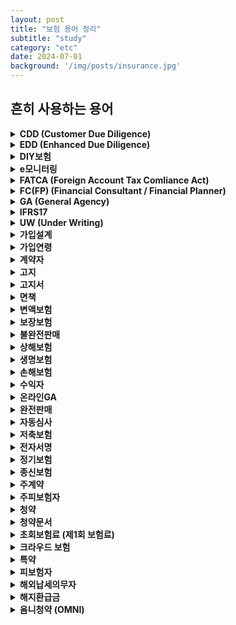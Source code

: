 ```yaml
---
layout: post
title: "보험 용어 정리"
subtitle: "study"
category: "etc"
date: 2024-07-01
background: '/img/posts/insurance.jpg'
---
```


## 흔히 사용하는 용어

<details>
<summary style="font-weight: bold;">CDD (Customer Due Diligence)</summary>
    <span style="color: #ca0303;">고객확인제도</span>로 금융기관이 고객과 거래시 고객의 성명과 실지명의 이외의 주소, 연락처 등을 추가로 확인하고, 자금세탁행위 등의 우려가 있는 경우 실제 당사자 여부 및 금융거래 목적을 확인하는 제도
</details>

<details>
<summary style="font-weight: bold;">EDD (Enhanced Due Diligence)</summary>
    <span style="color: #ca0303;">강화된 고객확인제도</span>로 자금세탁 행위를 할 우려가 있는 고객을 가려내기 위한 위험도 평가 시스템
</details>

<details>
<summary style="font-weight: bold;">DIY보험</summary>
    가입자가 원하는 보장을 골라서 가입하는 상품으로 상대적으로 저렴한 보험료로 가입 가능
</details>

<details>
<summary style="font-weight: bold;">e모니터링</summary>
    보험계약 체결 시 가입하는 상품의 주요사항을 모바일로 보험 계약자가 직접 확인하는 절차
</details>

<details>
<summary style="font-weight: bold;">FATCA (Foreign Account Tax Comliance Act)</summary>
    해외계좌금융신고법
</details>

<details>
<summary style="font-weight: bold;">FC(FP) (Financial Consultant / Financial Planner)</summary>
    보험 설계사
</details>

<details>
<summary style="font-weight: bold;">GA (General Agency)</summary>
    특정 회사에 매여 있는 것이 아니라 다양한 보험사와 제휴하여 고객에게 보험 상품을 파는 대리점
</details>

<details>
<summary style="font-weight: bold;">IFRS17</summary>    
    보험회사에 적용하는 새 국제회계기준
</details>

<details>
<summary style="font-weight: bold;">UW (Under Writing)</summary>
    보험가입을 원하는 피보험자의 위험을 선택하여 적절한 위험집단으로 분류하는 과정으로서 <span style="color: #ca0303;">'계약심사'</span>또는 <span style="color: #ca0303;">'계약선택'</span>이란 말로 표현
</details>

<details>
<summary style="font-weight: bold;">가입설계</summary>
    보험상품 가입을 위한 상품 설계
</details>

<details>
<summary style="font-weight: bold;">가입연령</summary>
    계약일 시점 피보험자의 주민등록 상 생년월일을 기준하는 보험 가입 나이
</details>

<details>
<summary style="font-weight: bold;">계약자</summary>
    보험사업자의 상대방으로서 자기의 명의로 보험계약을 체결하고 보험료를 납입할 의무를 지는 사람
</details>

<details>
<summary style="font-weight: bold;">고지</summary>
    계약 전에 계약자가 보험사에 알려야 할 중요한 사실 또는 사항 (예. 피보험자의 현재 건강상태, 과거의 병력, 현재의 직업, 취미, 운동여부)
</details>

<details>
<summary style="font-weight: bold;">고지서</summary>
    보험계약자가 보험사에 고지한 중요한 알릴 사항을 문서화 한 것
</details>

<details>
<summary style="font-weight: bold;">면책</summary>
    보험 회사는 보험 사고 발생시, 보험금 지급의무를 지게 되는데, 상법 또는 약관에 지정된 특정한 사유에 대해서는 피보험자에게 보험사고가 발생하더라도 보험금 지급책임이 없는 경우
</details>

<details>
<summary style="font-weight: bold;">변액보험</summary>
    보험사에서 계약자가 납입한 보험료의 일부로 자금(펀드)을 조성하여 특별 계정으로 운용하고, 그 특별계정의 운용실적에 따라 계약자에게 투자 이익을 배분함으로써 보험기간 중 보험금액 등이 변동하는 보험
</details>

<details>
<summary style="font-weight: bold;">보장보험</summary>
    보험 상품에서 보험 계약시 보장하는 내용 (지급사유, 지급금액 등)
</details>

<details>
<summary style="font-weight: bold;">불완전판매</summary>
    은행, 증권사, 보험사 등 금융기관이 상품 운용 방법, 손실 가능성과 같은 필수 사항을 충분히 알리지 않고 판매한 행위
</details>

<details>
<summary style="font-weight: bold;">상해보험</summary>
    피보험자가 우연한 외부적인 사고로 인해 신체상의 상해를 입어 그 결과 사망 또는 불구 등이 되거나 치료를 받아야 할 경우 사망보험금, 상해보험금, 치료비 등을 지급하는 보험
</details>

<details>
<summary style="font-weight: bold;">생명보험</summary>
    사람의 사망 또는 일정한 연령까지 생존 시 약정한 보험금을 지급하는 보험
</details>

<details>
<summary style="font-weight: bold;">손해보험</summary>
    보험자가 소정의 우연한 사고로 말미암아 생길 수 있는 손해를 보상하는 보험으로 실손보상을 원칙으로 한다
</details>

<details>
<summary style="font-weight: bold;">수익자</summary>
    보험계약자로부터 보험금 청구권을 지정 받은 사람
</details>

<details>
<summary style="font-weight: bold;">온라인GA</summary>
    인슈어테크/빅테크 기업의 신채널 역할 비즈니스 모델
</details>

<details>
<summary style="font-weight: bold;">완전판매</summary>
    보험 가입자가 보험 상품에 대한충분한 이해가 있은 뒤 자신에게 맞는 보험 상품을 선택, 가입하여 가입자의 상품에 대한 만족도를 최대화하고 고객의 피해를 최소화하기 위한 보험 판매 전략
</details>

<details>
<summary style="font-weight: bold;">자동심사</summary>
    언더라이터가 수행해온 전통적 계약인수심사 기능을 IT 기술로 대체하는 보험계약자동심사 시스템
</details>

<details>
<summary style="font-weight: bold;">저축보험</summary>
    저축보험은 건강보험, 생명보험과 같은 보장보험과 달리 3년, 5년 또는 10년 등의 저축을 목적으로 하는 보험
</details>

<details>
<summary style="font-weight: bold;">전자서명</summary>
    전자 문서의 위조나 변조를 방지하기 위하여 작성자를 확인할 수 있도록 해당 문서에 삽입하는 암호화된 정보 형태의 서명으로 보험계약 체결시 공인인증서 인증을 통한 전자서명으로 자필서명을 대신 할 수 있다.
</details>

<details>
<summary style="font-weight: bold;">정기보험</summary>
    사망보험증 보험기간이 일정기간에 한정되어 있는 보험.
    <br>
    장점은 저렴한 보험료로 고액의 보장을 받을 수 있다는 것, 단점은 생존자는 보험금을 못받게 된다는 점
</details>

<details>
<summary style="font-weight: bold;">종신보험</summary>
    피보험자의 일생을 보장하는 보험으로서, 사망한 경우에만 보험금을 지급하는 사망보험
</details>

<details>
<summary style="font-weight: bold;">주계약</summary>
    생명보험계약의 가장 기본적인 계약부분(보통보험약관에 의해서 그 계약 조건이 표시되어 있는 부분)이며,
    특약을 부가하는 대상으로 되어 있는 주된 계약
</details>

<details>
<summary style="font-weight: bold;">주피보험자</summary>
    주계약에 대한 피보험자
</details>

<details>
<summary style="font-weight: bold;">청약</summary>
    보험계약은 낙성계약으로, 청약은 승낙과 합치시킴으로써 계약을 성립시키려고 하는 의사표시.
    <br>
    생명보험계약의 청약에 있어서는 계약요소인 당사자, 피보험자, 보험사고, 보험기간, 보험금액, 보험료가 구체적으로 기재되어 있지 않으면 안됨
</details>

<details>
<summary style="font-weight: bold;">청약문서</summary>
    계약의 청약의사를 기재하는 문서를 의미하며 보험계약에서 고지서, 약관, 상품설명서 등을 포함해 말하기도 한다.
</details>

<details>
<summary style="font-weight: bold;">초회보험료 (제1회 보험료)</summary>
    보험 계약이 성립되면 보험계약자는 보험료 납입 의무를 지게 되는데, 이 의무에 의해 최초로 납입되는 보험료
</details>

<details>
<summary style="font-weight: bold;">크라우드 보험</summary>
    동일 위험에 대한 보험을 원하는 사람들이 그룹을 형성하는 것으로, 일종의 보험 공동 구매 방식.
    <br>
    소비자들이 보험사와 보험료, 보장내용을 협상해 유리한 조건의 보험에 가입할 수 있는 것이 특징. 또 참여 인원 수가 많아질수록 협상을 통해 보험료를 낮출 수 있다.
</details>

<details>
<summary style="font-weight: bold;">특약</summary>
    기본적인 주계약의 보장내용을 보완하기 위하여 재해, 질병, 상해드의 추가적인 보장을 부가해서 판매하는 것. 일반적으로 주계약과는 별도의 보험료가 추가로 부가
</details>

<details>
<summary style="font-weight: bold;">피보험자</summary>
    생명보험계약에 있어서는 사람의 생과 사라는 보험사고발생의 객체가 되는 사람
    <br>
    손해보험 계약에 있어서는 피보험이익의 주체 즉 손해보상의 보험금을 수령할 입장에 있는 사람
</details>

<details>
<summary style="font-weight: bold;">해외납세의무자</summary>
    한국 이외의 조세 목적상 해외 거주자나 미국 납세의무자(시민권자, 영주권자, 미국 세법 상 미국 거주자)에 해당하는 자
</details>

<details>
<summary style="font-weight: bold;">해지환급금</summary>
    보험계약자가 계약 중도 해지 시 계약자에게 환급되는 금액으로 계약자적립금에 해지환급률을 곱해 산정
</details>

<details>
<summary style="font-weight: bold;">옴니청약 (OMNI)</summary>
    별도의 앱 설치없이 담당 보험 설계사가 고객에게 옴니청약서를 전송하면 SMS나 카카오톡으로 청약서 링크가 전달되며, 고객이 직접 가입을 진행하는 서비스
    <br>
    보험사마다 용어가 상이 (예. 스마트청약 등)
</details>




<br>
<br>



